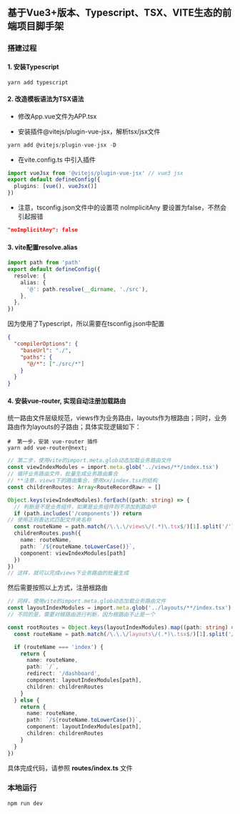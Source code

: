 <!--
 * @Author: changjun anson1992@163.com
 * @Date: 2024-01-05 10:36:01
 * @LastEditors: changjun anson1992@163.com
 * @LastEditTime: 2024-01-11 16:08:09
 * @FilePath: /VUE3-VITE-TS-TEMPLATE/README.md
 * @Description: 工程描述文档
-->
## 基于Vue3+版本、Typescript、TSX、VITE生态的前端项目脚手架

### 搭建过程

#### 1. 安装Typescript

```shell
yarn add typescript
```

#### 2. 改造模板语法为TSX语法
- 修改App.vue文件为APP.tsx

- 安装插件@vitejs/plugin-vue-jsx，解析tsx/jsx文件
```typescript
yarn add @vitejs/plugin-vue-jsx -D
```
- 在vite.config.ts 中引入插件
```typescript
import vueJsx from '@vitejs/plugin-vue-jsx' // vue3 jsx
export default defineConfig({
  plugins: [vue(), vueJsx()]
})
```
- 注意，tsconfig.json文件中的设置项 noImplicitAny 要设置为false，不然会引起报错
```json
"noImplicitAny": false
```
#### 3. vite配置resolve.alias
```typescript
import path from 'path'
export default defineConfig({
  resolve: {
    alias: {
      '@': path.resolve(__dirname, './src'),
    },
  },
})
```
因为使用了Typescript，所以需要在tsconfig.json中配置
```json
{
  "compilerOptions": {
    "baseUrl": "./",
    "paths": {
      "@/*": ["./src/*"]
    }
  }
}
```

#### 4. 安装vue-router, 实现自动注册加载路由
统一路由文件层级规范，views作为业务路由，layouts作为根路由；同时，业务路由作为layouts的子路由；具体实现逻辑如下：
```shell
#  第一步，安装 vue-router 插件
yarn add vue-router@next;
```
```typescript
// 第二步，使用vite的import.meta.glob动态加载业务路由文件
const viewIndexModules = import.meta.glob('../views/**/index.tsx')
// 循环业务路由文件，批量生成业务路由集合
// **注意，views下的路由集合，使用xx/index.tsx的结构
const childrenRoutes: Array<RouteRecordRaw> = []

Object.keys(viewIndexModules).forEach((path: string) => {
  // 判断是不是业务组件，如果是业务组件则不添加到路由中
  if (path.includes('/components')) return
// 使用正则表达式匹配文件夹名称
  const routeName = path.match(/\.\.\/views\/(.*)\.tsx$/)[1].split('/')[0];
  childrenRoutes.push({
    name: routeName,
    path: `/${routeName.toLowerCase()}`,
    component: viewIndexModules[path]
  })
})
// 这样，就可以完成views下业务路由的批量生成
```
然后需要按照以上方式，注册根路由

``` typescript
// 同样，使用vite的import.meta.glob动态加载业务路由文件
const layoutIndexModules = import.meta.glob('../layouts/**/index.tsx')
// 不同的是，需要对根路由进行判断，因为根路由不止是一个

const rootRoutes = Object.keys(layoutIndexModules).map((path: string) => {
  const routeName = path.match(/\.\.\/layouts\/(.*)\.tsx$/)[1].split('/')[0];

  if (routeName === 'index') {
    return {
      name: routeName,
      path: `/`,
      redirect: '/dashboard',
      component: layoutIndexModules[path],
      children: childrenRoutes
    }
  } else {
    return {
      name: routeName,
      path: `/${routeName.toLowerCase()}`,
      component: layoutIndexModules[path],
      children: childrenRoutes
    }
  }
})
```
具体完成代码，请参照 **routes/index.ts** 文件


### 本地运行
```shell
npm run dev
```

